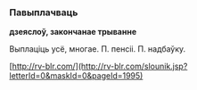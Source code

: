 ### Павыплачваць
**дзеяслоў, закончанае трыванне**

Выплаціць усё, многае. П. пенсіі. П. надбаўку.

<a rel="author">[http://rv-blr.com/](http://rv-blr.com/slounik.jsp?letterId=0&maskId=0&pageId=1995)</a>
